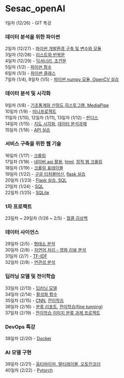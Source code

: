 # Sesac_openAI

1일차 (12/26) - GIT 특강  
### 데이터 분석을 위한 파이썬
2일차 (12/27) - [파이썬 개발환경 구축 및 변수와 모듈](https://github.com/KimDongHyun0907/Sesac_openAI/tree/main/%EB%8D%B0%EC%9D%B4%ED%84%B0%EB%B6%84%EC%84%9D%EC%9D%84%20%EC%9C%84%ED%95%9C%20%ED%8C%8C%EC%9D%B4%EC%8D%AC/%ED%8C%8C%EC%9D%B4%EC%8D%AC%20%EA%B0%9C%EB%B0%9C%ED%99%98%EA%B2%BD%20%EA%B5%AC%EC%B6%95%20%EB%B0%8F%20%EB%B3%80%EC%88%98%EC%99%80%20%EB%AA%A8%EB%93%88)  
3일차 (12/28) - [리스트와 반복문](https://github.com/KimDongHyun0907/Sesac_openAI/tree/main/%EB%8D%B0%EC%9D%B4%ED%84%B0%EB%B6%84%EC%84%9D%EC%9D%84%20%EC%9C%84%ED%95%9C%20%ED%8C%8C%EC%9D%B4%EC%8D%AC/%EB%A6%AC%EC%8A%A4%ED%8A%B8%EC%99%80%20%EB%B0%98%EB%B3%B5%EB%AC%B8)  
4일차 (12/29) - [딕셔너리, 조건문](https://github.com/KimDongHyun0907/Sesac_openAI/tree/main/%EB%8D%B0%EC%9D%B4%ED%84%B0%EB%B6%84%EC%84%9D%EC%9D%84%20%EC%9C%84%ED%95%9C%20%ED%8C%8C%EC%9D%B4%EC%8D%AC/%EB%94%95%EC%85%94%EB%84%88%EB%A6%AC%2C%20%EC%A1%B0%EA%B1%B4%EB%AC%B8)  
5일차 (1/2) - [파이썬 함수](https://github.com/KimDongHyun0907/Sesac_openAI/tree/main/%EB%8D%B0%EC%9D%B4%ED%84%B0%EB%B6%84%EC%84%9D%EC%9D%84%20%EC%9C%84%ED%95%9C%20%ED%8C%8C%EC%9D%B4%EC%8D%AC/%ED%8C%8C%EC%9D%B4%EC%8D%AC%20%ED%95%A8%EC%88%98)  
6일차 (1/3) - [파이썬 클래스](https://github.com/KimDongHyun0907/Sesac_openAI/tree/main/%EB%8D%B0%EC%9D%B4%ED%84%B0%EB%B6%84%EC%84%9D%EC%9D%84%20%EC%9C%84%ED%95%9C%20%ED%8C%8C%EC%9D%B4%EC%8D%AC/%ED%8C%8C%EC%9D%B4%EC%8D%AC%20%ED%81%B4%EB%9E%98%EC%8A%A4)  
7일차 (1/4), 8일차 (1/5) - [파이썬 numpy 모듈, OpenCV 실습](https://github.com/KimDongHyun0907/Sesac_openAI/tree/main/%EB%8D%B0%EC%9D%B4%ED%84%B0%EB%B6%84%EC%84%9D%EC%9D%84%20%EC%9C%84%ED%95%9C%20%ED%8C%8C%EC%9D%B4%EC%8D%AC/%ED%8C%8C%EC%9D%B4%EC%8D%AC%20numpy%20%EB%AA%A8%EB%93%88)  
### 데이터 분석 및 시각화
9일차 (1/8) - [기초통계와 산점도,히스토그램, MediaPipe](https://github.com/KimDongHyun0907/Sesac_openAI/tree/main/%EB%8D%B0%EC%9D%B4%ED%84%B0%20%EB%B6%84%EC%84%9D%20%EB%B0%8F%20%EC%8B%9C%EA%B0%81%ED%99%94/%EA%B8%B0%EC%B4%88%20%ED%86%B5%EA%B3%84%EC%99%80%20%EC%82%B0%EC%A0%90%EB%8F%84%2C%20%ED%9E%88%EC%8A%A4%ED%86%A0%EA%B7%B8%EB%9E%A8)  
10일차 (1/9) - [미니프로젝트](https://github.com/KimDongHyun0907/Sesac_openAI/tree/main/%EB%AF%B8%EB%8B%88%20%ED%94%84%EB%A1%9C%EC%A0%9D%ED%8A%B8)  
11일차 (1/10), 12일차 (1/11), 13일차 (1/12) - [판다스](https://github.com/KimDongHyun0907/Sesac_openAI/tree/main/%EB%8D%B0%EC%9D%B4%ED%84%B0%20%EB%B6%84%EC%84%9D%20%EB%B0%8F%20%EC%8B%9C%EA%B0%81%ED%99%94/%ED%8C%90%EB%8B%A4%EC%8A%A4)  
14일차 (1/15) - [지도 시각화](https://github.com/KimDongHyun0907/Sesac_openAI/tree/main/%EB%8D%B0%EC%9D%B4%ED%84%B0%20%EB%B6%84%EC%84%9D%20%EB%B0%8F%20%EC%8B%9C%EA%B0%81%ED%99%94/%EC%A7%80%EB%8F%84%20%EC%8B%9C%EA%B0%81%ED%99%94), [데이터 분석과제](https://github.com/KimDongHyun0907/Sesac_openAI/blob/main/%EB%8D%B0%EC%9D%B4%ED%84%B0%20%EB%B6%84%EC%84%9D%20%EB%B0%8F%20%EC%8B%9C%EA%B0%81%ED%99%94/%ED%8C%90%EB%8B%A4%EC%8A%A4/%EB%8D%B0%EC%9D%B4%ED%84%B0%EB%B6%84%EC%84%9D_%EC%A0%9C%EC%B6%9C%EA%B3%BC%EC%A0%9C.ipynb)  
15일차 (1/16) - [API 실습](https://github.com/KimDongHyun0907/Sesac_openAI/tree/main/%EB%8D%B0%EC%9D%B4%ED%84%B0%20%EB%B6%84%EC%84%9D%20%EB%B0%8F%20%EC%8B%9C%EA%B0%81%ED%99%94/open%20API%20%ED%99%9C%EC%9A%A9)  

### 서비스 구축을 위한 웹 기술
16일차 (1/17) - [크롤링](https://github.com/KimDongHyun0907/Sesac_openAI/tree/main/%EB%8D%B0%EC%9D%B4%ED%84%B0%20%EB%B6%84%EC%84%9D%20%EB%B0%8F%20%EC%8B%9C%EA%B0%81%ED%99%94/%ED%81%AC%EB%A1%A4%EB%A7%81)  
17일차 (1/18) - [네이버 api 활용](https://github.com/KimDongHyun0907/Sesac_openAI/blob/main/%EB%8D%B0%EC%9D%B4%ED%84%B0%20%EB%B6%84%EC%84%9D%20%EB%B0%8F%20%EC%8B%9C%EA%B0%81%ED%99%94/open%20API%20%ED%99%9C%EC%9A%A9/api%20%ED%99%9C%EC%9A%A9%20%EB%AF%B8%EC%85%98%201%EC%9B%94%2018%EC%9D%BC.ipynb), [html](https://github.com/KimDongHyun0907/Sesac_openAI/tree/main/HTML), [정적 웹 크롤링](https://github.com/KimDongHyun0907/Sesac_openAI/tree/main/HTML/%ED%81%AC%EB%A1%A4%EB%A7%81)  
18일차 (1/19) - [크롤링 표테이블](https://github.com/KimDongHyun0907/Sesac_openAI/blob/main/HTML/%ED%81%AC%EB%A1%A4%EB%A7%81/3.%20%ED%81%AC%EB%A1%A4%EB%A7%81%20select%20%EA%B8%B0%EC%B4%88%EB%B6%80%ED%84%B0%20_.ipynb)  
19일차 (1/22) - [구글 티처블머신](https://github.com/KimDongHyun0907/Sesac_openAI/tree/main/teachable%20machine), [flask 실습](https://github.com/KimDongHyun0907/Sesac_openAI/tree/main/HTML/flask)  
20일차 (1/23) - [Flask 실습, SQL](https://github.com/KimDongHyun0907/Sesac_openAI/tree/main/HTML/flask)  
21일차 (1/24) - [SQL](https://github.com/KimDongHyun0907/Sesac_openAI/tree/main/HTML/SQL)  
22일차 (1/25) - [SQLite](https://github.com/KimDongHyun0907/Sesac_openAI/tree/main/HTML/SQLite)  

### 1차 프로젝트
23일차 ~ 29일차 (1/26 ~ 2/5) - [월클 김삼백](https://github.com/KimDongHyun0907/Sesac_openAI/tree/main/first_project)  

### 데이터 사이언스
29일차 (2/5) - [형태소 분석](https://github.com/KimDongHyun0907/Sesac_openAI/tree/main/%EB%8D%B0%EC%9D%B4%ED%84%B0%20%EC%82%AC%EC%9D%B4%EC%96%B8%EC%8A%A4/%ED%98%95%ED%83%9C%EC%86%8C%20%EB%B6%84%EC%84%9D%EA%B8%B0)  
30일차 (2/6) - [자연어 처리 - 영화 리뷰 분석](https://github.com/KimDongHyun0907/Sesac_openAI/tree/main/%EB%8D%B0%EC%9D%B4%ED%84%B0%20%EC%82%AC%EC%9D%B4%EC%96%B8%EC%8A%A4/%EC%9E%90%EC%97%B0%EC%96%B4%20%EC%B2%98%EB%A6%AC)  
31일차 (2/7) - [TF-IDF](https://github.com/KimDongHyun0907/Sesac_openAI/tree/main/%EB%8D%B0%EC%9D%B4%ED%84%B0%20%EC%82%AC%EC%9D%B4%EC%96%B8%EC%8A%A4/TF-IDF)  
32일차 (2/8) - [연관성 분석](https://github.com/KimDongHyun0907/Sesac_openAI/tree/main/%EB%8D%B0%EC%9D%B4%ED%84%B0%20%EC%82%AC%EC%9D%B4%EC%96%B8%EC%8A%A4/%EC%97%B0%EA%B4%80%EC%84%B1%20%EB%B6%84%EC%84%9D)  

### 딥러닝 모델 및 전이학습
33일차 (2/13) - [딥러닝 모델](https://github.com/KimDongHyun0907/Sesac_openAI/tree/main/%EB%94%A5%EB%9F%AC%EB%8B%9D%20%EB%AA%A8%EB%8D%B8%20%EB%B0%8F%20%EC%A0%84%EC%9D%B4%ED%95%99%EC%8A%B5/%EB%94%A5%EB%9F%AC%EB%8B%9D%20%EB%AA%A8%EB%8D%B8)  
34일차 (2/14) - [활성화 함수](https://github.com/KimDongHyun0907/Sesac_openAI/tree/main/%EB%94%A5%EB%9F%AC%EB%8B%9D%20%EB%AA%A8%EB%8D%B8%20%EB%B0%8F%20%EC%A0%84%EC%9D%B4%ED%95%99%EC%8A%B5/%ED%99%9C%EC%84%B1%ED%99%94%20%ED%95%A8%EC%88%98)  
35일차 (2/15) - [CNN](https://github.com/KimDongHyun0907/Sesac_openAI/tree/main/%EB%94%A5%EB%9F%AC%EB%8B%9D%20%EB%AA%A8%EB%8D%B8%20%EB%B0%8F%20%EC%A0%84%EC%9D%B4%ED%95%99%EC%8A%B5/CNN), [전이학습](https://github.com/KimDongHyun0907/Sesac_openAI/tree/main/%EB%94%A5%EB%9F%AC%EB%8B%9D%20%EB%AA%A8%EB%8D%B8%20%EB%B0%8F%20%EC%A0%84%EC%9D%B4%ED%95%99%EC%8A%B5/%EC%A0%84%EC%9D%B4%ED%95%99%EC%8A%B5)  
36일차 (2/16) - [분류 리포트](https://github.com/KimDongHyun0907/Sesac_openAI/tree/main/%EB%94%A5%EB%9F%AC%EB%8B%9D%20%EB%AA%A8%EB%8D%B8%20%EB%B0%8F%20%EC%A0%84%EC%9D%B4%ED%95%99%EC%8A%B5/%EB%B6%84%EB%A5%98%EB%A6%AC%ED%8F%AC%ED%8A%B8), [전이학습(fine tunning)](https://github.com/KimDongHyun0907/Sesac_openAI/tree/main/%EB%94%A5%EB%9F%AC%EB%8B%9D%20%EB%AA%A8%EB%8D%B8%20%EB%B0%8F%20%EC%A0%84%EC%9D%B4%ED%95%99%EC%8A%B5/%EC%A0%84%EC%9D%B4%ED%95%99%EC%8A%B5/fine_tunning)  
37일차 (2/19) - [전이학습 이미지 분류 과제 프로젝트](https://github.com/KimDongHyun0907/Sesac_openAI/tree/main/%EB%94%A5%EB%9F%AC%EB%8B%9D%20%EB%AA%A8%EB%8D%B8%20%EB%B0%8F%20%EC%A0%84%EC%9D%B4%ED%95%99%EC%8A%B5/%EC%A0%84%EC%9D%B4%ED%95%99%EC%8A%B5/fine_tunning_animals)  


### DevOps 특강
38일차 (2/20) - [Docker](https://github.com/KimDongHyun0907/cicd-practice)  

### AI 모델 구현
39일차 (2/21) - [옵티마이저, 멀티레이블, 오토인코더](https://github.com/KimDongHyun0907/Sesac_openAI/tree/main/AI%20%EB%AA%A8%EB%8D%B8%20%EA%B5%AC%ED%98%84/%EB%A9%80%ED%8B%B0%EB%A0%88%EC%9D%B4%EB%B8%94)  
40일차 (2/22) - [Pytorch](https://github.com/KimDongHyun0907/Sesac_openAI/tree/main/AI%20%EB%AA%A8%EB%8D%B8%20%EA%B5%AC%ED%98%84/pytorch)  
